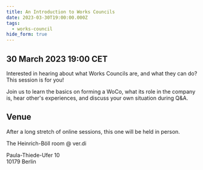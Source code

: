 ```yaml
---
title: An Introduction to Works Councils
date: 2023-03-30T19:00:00.000Z
tags:
  - works-council
hide_form: true
---
```

## 30 March 2023 19:00 CET

Interested in hearing about what Works Councils are, and what they can do?
This session is for you!

Join us to learn the basics on forming a WoCo, what its role in the company is, hear other's experiences, and discuss your own situation during Q&A.

## Venue
After a long stretch of online sessions, this one will be held in person.

The Heinrich-Böll room @ ver.di

Paula-Thiede-Ufer 10\
10179 Berlin
